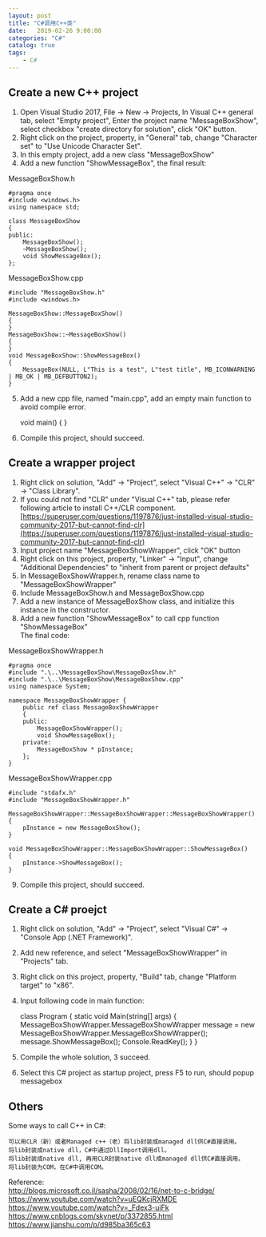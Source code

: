 ```yaml
---                                  
layout: post                                  
title: "C#调用C++类"                                  
date:   2019-02-26 9:00:00                                   
categories: "C#"                                  
catalog: true                                  
tags:                                   
    - C#                                  
---                        
```

    
## Create a new C++ project  

1. Open Visual Studio 2017, File -> New -> Projects, In Visual C++ general tab, select "Empty project", Enter the project name "MessageBoxShow", select checkbox "create directory for solution", click "OK" button.   
2. Right click on the project, property, in "General" tab, change "Character set" to "Use Unicode Character Set".   
3. In this empty project, add a new class "MessageBoxShow"   
4. Add a new function "ShowMessageBox", the final result:   

MessageBoxShow.h

    #pragma once
    #include <windows.h>
    using namespace std;

    class MessageBoxShow
    {
    public:
        MessageBoxShow();
        ~MessageBoxShow();
        void ShowMessageBox();
    };

MessageBoxShow.cpp

    #include "MessageBoxShow.h"
    #include <windows.h>

    MessageBoxShow::MessageBoxShow()
    {
    }
    MessageBoxShow::~MessageBoxShow()
    {
    }
    void MessageBoxShow::ShowMessageBox()
    {
        MessageBox(NULL, L"This is a test", L"test title", MB_ICONWARNING | MB_OK | MB_DEFBUTTON2);
    }

5. Add a new cpp file, named "main.cpp", add an empty main function to avoid compile error.

    void main()
    {
    }

6. Compile this project, should succeed.   

## Create a wrapper project

1. Right click on solution, "Add" -> "Project", select "Visual C++" -> "CLR" -> "Class Library".   
2. If you could not find "CLR" under "Visual C++" tab, please refer following article to install C++/CLR component.   
[https://superuser.com/questions/1197876/just-installed-visual-studio-community-2017-but-cannot-find-clr](https://superuser.com/questions/1197876/just-installed-visual-studio-community-2017-but-cannot-find-clr)   
3. Input project name "MessageBoxShowWrapper", click "OK" button   
4. Right click on this project, property, "Linker" -> "Input", change "Additional Dependencies" to "inherit from parent or project defaults"   
5. In MessageBoxShowWrapper.h, rename class name to "MessageBoxShowWrapper"  
6. Include MessageBoxShow.h and MessageBoxShow.cpp  
7. Add a new instance of MessageBoxShow class, and initialize this instance in the constructor.  
8. Add a new function "ShowMessageBox" to call cpp function "ShowMessageBox"    
The final code:   

MessageBoxShowWrapper.h
    
    #pragma once
    #include ".\..\MessageBoxShow\MessageBoxShow.h"
    #include ".\..\MessageBoxShow\MessageBoxShow.cpp"
    using namespace System;

    namespace MessageBoxShowWrapper {
        public ref class MessageBoxShowWrapper
        {
        public:
            MessageBoxShowWrapper();
            void ShowMessageBox();
        private:
            MessageBoxShow * pInstance;
        };
    }
    
MessageBoxShowWrapper.cpp   

    #include "stdafx.h"
    #include "MessageBoxShowWrapper.h"

    MessageBoxShowWrapper::MessageBoxShowWrapper::MessageBoxShowWrapper()
    {
        pInstance = new MessageBoxShow();
    }

    void MessageBoxShowWrapper::MessageBoxShowWrapper::ShowMessageBox()
    {
        pInstance->ShowMessageBox();
    }


9. Compile this project, should succeed.   

## Create a C# proejct

1. Right click on solution, "Add" -> "Project", select "Visual C#" -> "Console App (.NET Framework)".    
2. Add new reference, and select "MessageBoxShowWrapper" in "Projects" tab.  
3. Right click on this project, property, "Build" tab, change "Platform target" to "x86".  
4. Input following code in main function:   

    class Program
    {
        static void Main(string[] args)
        {
            MessageBoxShowWrapper.MessageBoxShowWrapper message = new MessageBoxShowWrapper.MessageBoxShowWrapper();
            message.ShowMessageBox();
            Console.ReadKey();
        }
    }

	
5. Compile the whole solution, 3 succeed.   
6. Select this C# project as startup project, press F5 to run, should popup messagebox  

## Others

Some ways to call C++ in C#:   

    可以用CLR（新）或者Managed c++（老）将lib封装成managed dll供C#直接调用。   
    将lib封装成native dll，C#中通过DllImport调用dll。   
    将lib封装成native dll, 再用CLR封装native dll成managed dll供C#直接调用。  
    将lib封装为COM，在C#中调用COM。  

Reference:  
http://blogs.microsoft.co.il/sasha/2008/02/16/net-to-c-bridge/  
https://www.youtube.com/watch?v=uEQKcjRXMDE  
https://www.youtube.com/watch?v=_Fdex3-uiFk  
https://www.cnblogs.com/skynet/p/3372855.html  
https://www.jianshu.com/p/d985ba365c63  
